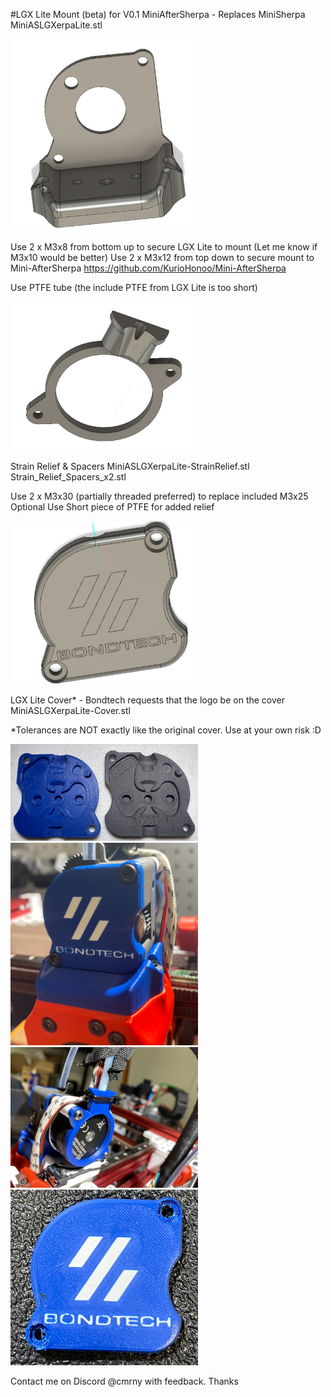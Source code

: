 #LGX Lite Mount (beta) for V0.1 MiniAfterSherpa - Replaces MiniSherpa
MiniASLGXerpaLite.stl


<img src="Images/MountCAD.png" width=300>

Use 2 x M3x8 from bottom up to secure LGX Lite to mount (Let me know if M3x10 would be better)
Use 2 x M3x12 from top down to secure mount to Mini-AfterSherpa https://github.com/KurioHonoo/Mini-AfterSherpa

Use PTFE tube (the include PTFE from LGX Lite is too short)

<img src="Images/StrainReliefCAD.png" width=300>

Strain Relief & Spacers
MiniASLGXerpaLite-StrainRelief.stl
Strain_Relief_Spacers_x2.stl

Use 2 x M3x30 (partially threaded preferred) to replace included M3x25
Optional Use Short piece of PTFE for added relief

<img src="Images/CoverCAD.png" width=300>

LGX Lite Cover* - Bondtech requests that the logo be on the cover
MiniASLGXerpaLite-Cover.stl

*Tolerances are NOT exactly like the original cover.  Use at your own risk :D

<img src="Images/CoverComparison.png" width=300>

<img src="Images/Installed.png" width=300>
<img src="Images/StrainRelief.jpg" width=300>
<img src="Images/Cover.png" width=300>

Contact me on Discord @cmrny with feedback.  Thanks